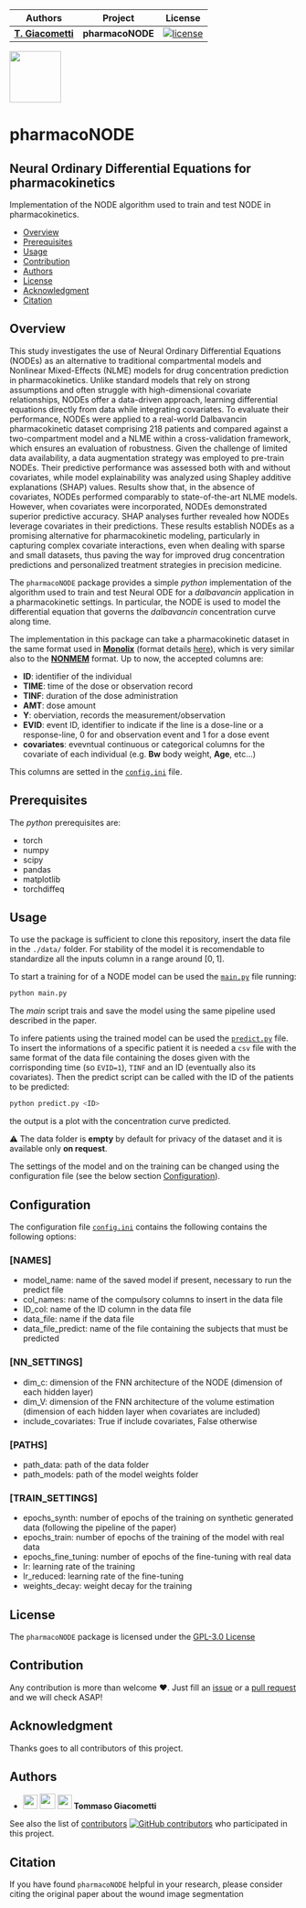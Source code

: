 
| **Authors**  | **Project** | **License** |
|:------------:|:-----------:|:-----------:|
| [**T. Giacometti**](https://github.com/TommyGiak) | **pharmacoNODE**<br> | [![license](https://img.shields.io/github/license/mashape/apistatus.svg)](https://github.com/TommyGiak/pharmacoNODE/blob/main/LICENSE) |

<a href="https://github.com/UniboDIFABiophysics">
  <div class="image">
    <img src="https://cdn.rawgit.com/physycom/templates/697b327d/logo_unibo.png" width="90" height="90">
  </div>
</a>

# pharmacoNODE

## Neural Ordinary Differential Equations for pharmacokinetics

Implementation of the NODE algorithm used to train and test NODE in pharmacokinetics.

* [Overview](#overview)
* [Prerequisites](#prerequisites)
* [Usage](#usage)
* [Contribution](#contribution)
* [Authors](#authors)
* [License](#license)
* [Acknowledgment](#acknowledgment)
* [Citation](#citation)

## Overview

This study investigates the use of Neural Ordinary Differential Equations (NODEs) as an alternative to traditional compartmental models and Nonlinear Mixed-Effects (NLME) models for drug concentration prediction in pharmacokinetics. Unlike standard models that rely on strong assumptions and often struggle with high-dimensional covariate relationships, NODEs offer a data-driven approach, learning differential equations directly from data while integrating covariates. To evaluate their performance, NODEs were applied to a real-world Dalbavancin pharmacokinetic dataset comprising 218 patients and compared against a two-compartment model and a NLME within a cross-validation framework, which ensures an evaluation of robustness. Given the challenge of limited data availability, a data augmentation strategy was employed to pre-train NODEs. Their predictive performance was assessed both with and without covariates, while model explainability was analyzed using Shapley additive explanations (SHAP) values. Results show that, in the absence of covariates, NODEs performed comparably to state-of-the-art NLME models. However, when covariates were incorporated, NODEs demonstrated superior predictive accuracy. SHAP analyses further revealed how NODEs leverage covariates in their predictions. These results establish NODEs as a promising alternative for pharmacokinetic modeling, particularly in capturing complex covariate interactions, even when dealing with sparse and small datasets, thus paving the way for improved drug concentration predictions and personalized treatment strategies in precision medicine.

The `pharmacoNODE` package provides a simple _python_ implementation of the algorithm used to train and test Neural ODE for a _dalbavancin_ application in a pharmacokinetic settings. In particular, the NODE is used to model the differential equation that governs the _dalbavancin_ concentration curve along time.

The implementation in this package can take a pharmacokinetic dataset in the same format used in [**Monolix**](https://lixoft.com/products/monolix/) (format details [here](https://monolixsuite.slp-software.com/monolix/2024R1/data-format)), which is very similar also to the [**NONMEM**](https://www.iconplc.com/solutions/technologies/nonmem) format. Up to now, the accepted columns are:

* **ID**: identifier of the individual
* **TIME**: time of the dose or observation record
* **TINF**: duration of the dose administration
* **AMT**: dose amount
* **Y**: oberviation, records the measurement/observation
* **EVID**: event ID, identifier to indicate if the line is a dose-line or a response-line, $0$ for and observation event and $1$ for a dose event
* **covariates**: evevntual continuous or categorical columns for the covariate of each individual (e.g. **Bw** body weight, **Age**, etc...)

This columns are setted in the [`config.ini`](https://github.com/TommyGiak/pharmacoNODE/blob/main/config.ini) file.

## Prerequisites

The _python_ prerequisites are:

* torch
* numpy
* scipy
* pandas
* matplotlib
* torchdiffeq

## Usage

To use the package is sufficient to clone this repository, insert the data file in the `./data/` folder. For stability of the model it is recomendable to standardize all the inputs column in a range around $[0,1]$.

To start a training for of a NODE model can be used the [`main.py`](https://github.com/TommyGiak/pharmacoNODE/blob/main/main.py) file running:

```bash
python main.py
```

The _main_ script trais and save the model using the same pipeline used described in the paper.

To infere patients using the trained model can be used the [`predict.py`](https://github.com/TommyGiak/pharmacoNODE/blob/main/predict.py) file. To insert the informations of a specific patient it is needed a `csv` file with the same format of the data file containing the doses given with the corrisponding time (so `EVID=1`), `TINF` and an ID (eventually also its covariates). Then the predict script can be called with the ID of the patients to be predicted:

```bash
python predict.py <ID>
```

the output is a plot with the concentration curve predicted.

:warning: The data folder is **empty** by default for privacy of the dataset and it is available only **on request**.

The settings of the model and on the training can be changed using the configuration file (see the below section [Configuration](#configuration)).

## Configuration

The configuration file [`config.ini`](https://github.com/TommyGiak/pharmacoNODE/blob/main/config.ini) contains the following contains the following options:

### [NAMES]

* model_name: name of the saved model if present, necessary to run the predict file
* col_names: name of the compulsory columns to insert in the data file
* ID_col: name of the ID column in the data file
* data_file: name if the data file
* data_file_predict: name of the file containing the subjects that must be predicted

### [NN_SETTINGS]

* dim_c: dimension of the FNN architecture of the NODE (dimension of each hidden layer)
* dim_V: dimension of the FNN architecture of the volume estimation (dimension of each hidden layer when covariates are included)
* include_covariates: True if include covariates, False otherwise

### [PATHS]

* path_data: path of the data folder
* path_models: path of the model weights folder

### [TRAIN_SETTINGS]

* epochs_synth: number of epochs of the training on synthetic generated data (following the pipeline of the paper)
* epochs_train: number of epochs of the training of the model with real data
* epochs_fine_tuning: number of epochs of the fine-tuning with real data
* lr: learning rate of the training
* lr_reduced: learning rate of the fine-tuning
* weights_decay: weight decay for the training 

## License

The `pharmacoNODE` package is licensed under the [GPL-3.0 License](https://github.com/TommyGiak/pharmacoNODE/blob/main/LICENSE)

## Contribution

Any contribution is more than welcome :heart:. Just fill an [issue](https://github.com/TommyGiak/pharmacoNODE/issues/new/choose) or a [pull request](https://github.com/TommyGiak/pharmacoNODE/compare) and we will check ASAP!

## Acknowledgment

Thanks goes to all contributors of this project.

## Authors

* <img src="https://avatars.githubusercontent.com/u/127099240?v=4" width="25px"> [<img src="https://github.githubassets.com/images/modules/logos_page/GitHub-Mark.png" width="27px">](https://github.com/TommyGiak) [<img src="https://cdn.rawgit.com/physycom/templates/697b327d/logo_unibo.png" width="25px">](https://www.unibo.it/sitoweb/tommaso.giacometti5) **Tommaso Giacometti**

See also the list of [contributors](https://github.com/TommyGiak/TommyGiak/contributors) [![GitHub contributors](https://img.shields.io/github/contributors/TommyGiak/pharmacoNODE?style=plastic)](https://github.com/TommyGiak/pharmacoNODE/graphs/contributors/) who participated in this project.

## Citation

If you have found `pharmacoNODE` helpful in your research, please consider citing the original paper about the wound image segmentation

```BibTex

```
